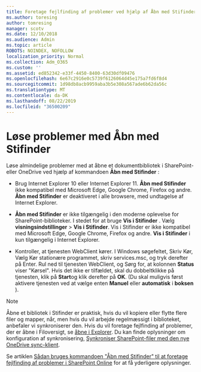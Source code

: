 ```yaml
---
title: Foretage fejlfinding af problemer ved hjælp af Åbn med Stifinder
ms.author: toresing
author: tomresing
manager: scotv
ms.date: 12/10/2018
ms.audience: Admin
ms.topic: article
ROBOTS: NOINDEX, NOFOLLOW
localization_priority: Normal
ms.collection: Adm_O365
ms.custom: ''
ms.assetid: ed852342-e33f-4450-8400-63d30df09476
ms.openlocfilehash: 6e67c2916e0c5739f6126064d45e175a7fd6f8d4
ms.sourcegitcommit: 1d98db8acb9959aba3b5e308a567ade6b62da56c
ms.translationtype: MT
ms.contentlocale: da-DK
ms.lasthandoff: 08/22/2019
ms.locfileid: "36500209"
---
```

# <a name="fix-problems-with-open-with-explorer"></a>Løse problemer med Åbn med Stifinder

Løse almindelige problemer med at åbne et dokumentbibliotek i SharePoint- eller OneDrive ved hjælp af kommandoen **Åbn med Stifinder** : 
  
- Brug Internet Explorer 10 eller Internet Explorer 11. **Åbn med Stifinder** ikke kompatibel med Microsoft Edge, Google Chrome, Firefox og andre. **Åbn med Stifinder** er deaktiveret i alle browsere, med undtagelse af Internet Explorer. 
    
- **Åbn med Stifinder** er ikke tilgængelig i den moderne oplevelse for SharePoint-biblioteker. I stedet for at bruge **Vis i Stifinder** . Vælg **visningsindstillinger** \> **Vis i Stifinder**. Vis i Stifinder er ikke kompatibel med Microsoft Edge, Google Chrome, Firefox og andre. **Vis i Stifinder** i kun tilgængelig i Internet Explorer. 
    
- Kontroller, at tjenesten WebClient kører. I Windows søgefeltet, Skriv Kør, Vælg Kør stationære programmet, skriv services.msc, og tryk derefter på Enter. Rul ned til tjenesten WebClient, og Sørg for, at kolonnen **Status** viser "Kørsel". Hvis det ikke er tilfældet, skal du dobbeltklikke på tjenesten, klik på **Start**og klik derefter på **OK**. (Du skal muligvis først aktivere tjenesten ved at vælge enten **Manuel** eller **automatisk** i **boksen** ). 
    
> [!NOTE]
> Åbne et bibliotek i Stifinder er praktisk, hvis du vil kopiere eller flytte flere filer og mapper, når, men hvis du vil arbejde regelmæssigt i biblioteket, anbefaler vi synkroniserer den. Hvis du vil foretage fejlfinding af problemer, der er åbne i Filoversigt, se [åbne i Explorer](https://go.microsoft.com/fwlink/?linkid=871665). Du kan finde oplysninger om konfiguration af synkronisering, [Synkroniser SharePoint-filer med den nye OneDrive sync-klient](https://go.microsoft.com/fwlink/?linkid=871666).
  
Se artiklen [Sådan bruges kommandoen "Åbn med Stifinder" til at foretage fejlfinding af problemer i SharePoint Online](https://support.office.com/article/How-to-use-the-Open-with-Explorer-command-to-troubleshoot-issues-in-SharePoint-Online-87155331-0c92-4224-a4c1-da5c21c4ade4) for at få yderligere oplysninger. 
  

